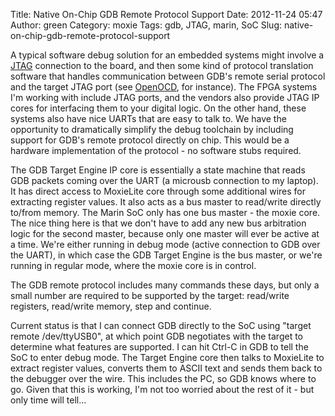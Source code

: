 Title: Native On-Chip GDB Remote Protocol Support
Date: 2012-11-24 05:47
Author: green
Category: moxie
Tags: gdb, JTAG, marin, SoC
Slug: native-on-chip-gdb-remote-protocol-support

A typical software debug solution for an embedded systems might involve
a [JTAG][] connection to the board, and then some kind of protocol
translation software that handles communication between GDB's remote
serial protocol and the target JTAG port (see [OpenOCD][], for
instance). The FPGA systems I'm working with include JTAG ports, and the
vendors also provide JTAG IP cores for interfacing them to your digital
logic. On the other hand, these systems also have nice UARTs that are
easy to talk to. We have the opportunity to dramatically simplify the
debug toolchain by including support for GDB's remote protocol directly
on chip. This would be a hardware implementation of the protocol - no
software stubs required.

The GDB Target Engine IP core is essentially a state machine that reads
GDB packets coming over the UART (a microusb connection to my laptop).
It has direct access to MoxieLite core through some additional wires for
extracting register values. It also acts as a bus master to read/write
directly to/from memory. The Marin SoC only has one bus master - the
moxie core. The nice thing here is that we don't have to add any new bus
arbitration logic for the second master, because only one master will
ever be active at a time. We're either running in debug mode (active
connection to GDB over the UART), in which case the GDB Target Engine is
the bus master, or we're running in regular mode, where the moxie core
is in control.

The GDB remote protocol includes many commands these days, but only a
small number are required to be supported by the target: read/write
registers, read/write memory, step and continue.

Current status is that I can connect GDB directly to the SoC using
"target remote /dev/ttyUSB0", at which point GDB negotiates with the
target to determine what features are supported. I can hit Ctrl-C in GDB
to tell the SoC to enter debug mode. The Target Engine core then talks
to MoxieLite to extract register values, converts them to ASCII text and
sends them back to the debugger over the wire. This includes the PC, so
GDB knows where to go. Given that this is working, I'm not too worried
about the rest of it - but only time will tell...

  [JTAG]: http://en.wikipedia.org/wiki/Joint_Test_Action_Group
  [OpenOCD]: http://openocd.sourceforge.net/
